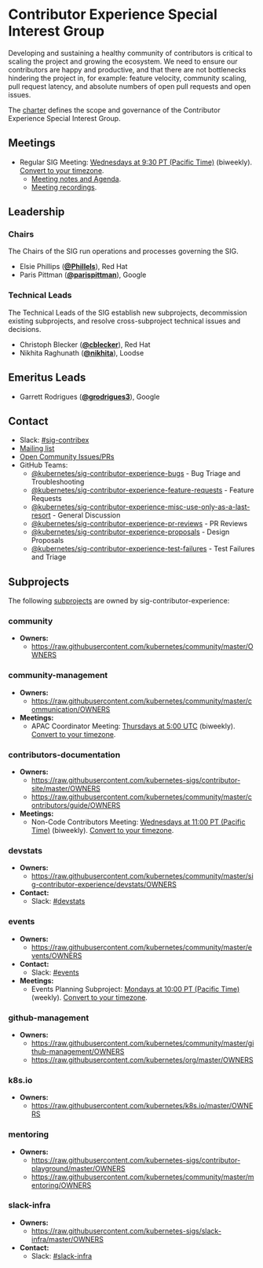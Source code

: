 <!---
This is an autogenerated file!

Please do not edit this file directly, but instead make changes to the
sigs.yaml file in the project root.

To understand how this file is generated, see https://git.k8s.io/community/generator/README.md
--->
# Contributor Experience Special Interest Group

Developing and sustaining a healthy community of contributors is critical to scaling the project and growing the ecosystem. We need to ensure our contributors are happy and productive, and that there are not bottlenecks hindering the project in, for example: feature velocity, community scaling, pull request latency, and absolute numbers of open pull requests and open issues.

The [charter](charter.md) defines the scope and governance of the Contributor Experience Special Interest Group.

## Meetings
* Regular SIG Meeting: [Wednesdays at 9:30 PT (Pacific Time)](https://docs.google.com/document/d/1FQx0BPlkkl1Bn0c9ocVBxYIKojpmrS1CFP5h0DI68AE/edit) (biweekly). [Convert to your timezone](http://www.thetimezoneconverter.com/?t=9:30&tz=PT%20%28Pacific%20Time%29).
  * [Meeting notes and Agenda](https://docs.google.com/document/d/1qf-02B7EOrItQgwXFxgqZ5qjW0mtfu5qkYIF1Hl4ZLI/).
  * [Meeting recordings](https://www.youtube.com/watch?v=EMGUdOKwSns&list=PL69nYSiGNLP2x_48wbOPO0vXQgNTm_xxr).

## Leadership

### Chairs
The Chairs of the SIG run operations and processes governing the SIG.

* Elsie Phillips (**[@Phillels](https://github.com/Phillels)**), Red Hat
* Paris Pittman (**[@parispittman](https://github.com/parispittman)**), Google

### Technical Leads
The Technical Leads of the SIG establish new subprojects, decommission existing
subprojects, and resolve cross-subproject technical issues and decisions.

* Christoph Blecker (**[@cblecker](https://github.com/cblecker)**), Red Hat
* Nikhita Raghunath (**[@nikhita](https://github.com/nikhita)**), Loodse

## Emeritus Leads

* Garrett Rodrigues (**[@grodrigues3](https://github.com/grodrigues3)**), Google

## Contact
- Slack: [#sig-contribex](https://kubernetes.slack.com/messages/sig-contribex)
- [Mailing list](https://groups.google.com/forum/#!forum/kubernetes-sig-contribex)
- [Open Community Issues/PRs](https://github.com/kubernetes/community/labels/sig%2Fcontributor-experience)
- GitHub Teams:
    - [@kubernetes/sig-contributor-experience-bugs](https://github.com/orgs/kubernetes/teams/sig-contributor-experience-bugs) - Bug Triage and Troubleshooting
    - [@kubernetes/sig-contributor-experience-feature-requests](https://github.com/orgs/kubernetes/teams/sig-contributor-experience-feature-requests) - Feature Requests
    - [@kubernetes/sig-contributor-experience-misc-use-only-as-a-last-resort](https://github.com/orgs/kubernetes/teams/sig-contributor-experience-misc-use-only-as-a-last-resort) - General Discussion
    - [@kubernetes/sig-contributor-experience-pr-reviews](https://github.com/orgs/kubernetes/teams/sig-contributor-experience-pr-reviews) - PR Reviews
    - [@kubernetes/sig-contributor-experience-proposals](https://github.com/orgs/kubernetes/teams/sig-contributor-experience-proposals) - Design Proposals
    - [@kubernetes/sig-contributor-experience-test-failures](https://github.com/orgs/kubernetes/teams/sig-contributor-experience-test-failures) - Test Failures and Triage

## Subprojects

The following [subprojects][subproject-definition] are owned by sig-contributor-experience:
### community
- **Owners:**
  - https://raw.githubusercontent.com/kubernetes/community/master/OWNERS
### community-management
- **Owners:**
  - https://raw.githubusercontent.com/kubernetes/community/master/communication/OWNERS
- **Meetings:**
  - APAC Coordinator Meeting: [Thursdays at 5:00 UTC](https://docs.google.com/document/d/1qf-02B7EOrItQgwXFxgqZ5qjW0mtfu5qkYIF1Hl4ZLI/edit) (biweekly). [Convert to your timezone](http://www.thetimezoneconverter.com/?t=5:00&tz=UTC).
### contributors-documentation
- **Owners:**
  - https://raw.githubusercontent.com/kubernetes-sigs/contributor-site/master/OWNERS
  - https://raw.githubusercontent.com/kubernetes/community/master/contributors/guide/OWNERS
- **Meetings:**
  - Non-Code Contributors Meeting: [Wednesdays at 11:00 PT (Pacific Time)](https://docs.google.com/document/d/1gdFWfkrapQclZ4-z4Lx2JwqKsJjXXUOVoLhBzZiZgSk/edit) (biweekly). [Convert to your timezone](http://www.thetimezoneconverter.com/?t=11:00&tz=PT%20%28Pacific%20Time%29).
### devstats
- **Owners:**
  - https://raw.githubusercontent.com/kubernetes/community/master/sig-contributor-experience/devstats/OWNERS
- **Contact:**
  - Slack: [#devstats](https://kubernetes.slack.com/messages/devstats)
### events
- **Owners:**
  - https://raw.githubusercontent.com/kubernetes/community/master/events/OWNERS
- **Contact:**
  - Slack: [#events](https://kubernetes.slack.com/messages/events)
- **Meetings:**
  - Events Planning Subproject: [Mondays at 10:00 PT (Pacific Time)](https://docs.google.com/document/d/1oLXv5_rM4f645jlXym_Vd7AUq7x6DV-O87E6tcW1sjU/edit) (weekly). [Convert to your timezone](http://www.thetimezoneconverter.com/?t=10:00&tz=PT%20%28Pacific%20Time%29).
### github-management
- **Owners:**
  - https://raw.githubusercontent.com/kubernetes/community/master/github-management/OWNERS
  - https://raw.githubusercontent.com/kubernetes/org/master/OWNERS
### k8s.io
- **Owners:**
  - https://raw.githubusercontent.com/kubernetes/k8s.io/master/OWNERS
### mentoring
- **Owners:**
  - https://raw.githubusercontent.com/kubernetes-sigs/contributor-playground/master/OWNERS
  - https://raw.githubusercontent.com/kubernetes/community/master/mentoring/OWNERS
### slack-infra
- **Owners:**
  - https://raw.githubusercontent.com/kubernetes-sigs/slack-infra/master/OWNERS
- **Contact:**
  - Slack: [#slack-infra](https://kubernetes.slack.com/messages/slack-infra)

[subproject-definition]: https://github.com/kubernetes/community/blob/master/governance.md#subprojects
<!-- BEGIN CUSTOM CONTENT -->

<!-- END CUSTOM CONTENT -->
